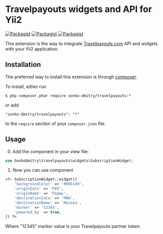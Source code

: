 Travelpayouts widgets and API for Yii2
================
[![Packagist](https://img.shields.io/packagist/l/sonko-dmitry/travelpayouts.svg)](https://github.com/SonkoDmitry/travelpayouts/blob/master/LICENSE.md)
[![Packagist](https://img.shields.io/packagist/v/sonko-dmitry/travelpayouts.svg)](https://packagist.org/packages/sonko-dmitry/travelpayouts)
[![Packagist](https://img.shields.io/packagist/dt/sonko-dmitry/travelpayouts.svg)](https://packagist.org/packages/sonko-dmitry/travelpayouts)

This extension is the way to integrate [Travelpayouts.com](http://travelpayouts.com) API and widgets with your Yii2 application.

Installation
------------
The preferred way to install this extension is through [composer](http://getcomposer.org/download/). 

 To install, either run
 ```
 $ php composer.phar require sonko-dmitry/travelpayouts:*
 ```
 or add
 ```
 "sonko-dmitry/travelpayouts": "*"
 ```
 to the `require` section of your `composer.json` file.


Usage
-----
0. Add the component in your view file:
 ```php
 use SonkoDmitry\travelpayouts\widgets\SubscriptionWidget;
 ```

1. Now you can use component
 ```php
 <?= SubscriptionWidget::widget([
     'backgroundColor' => '#00b1dd',
     'originIata' => 'PEE',
     'originName' => 'Пермь',
     'destinationIata' => 'MOW',
     'destinationName' => 'Москва',
     'marker' => '12345',
     'powered_by' => true,
 ]) ?>
 ```
 Where "12345" marker value is your Travelpayouts partner token.
